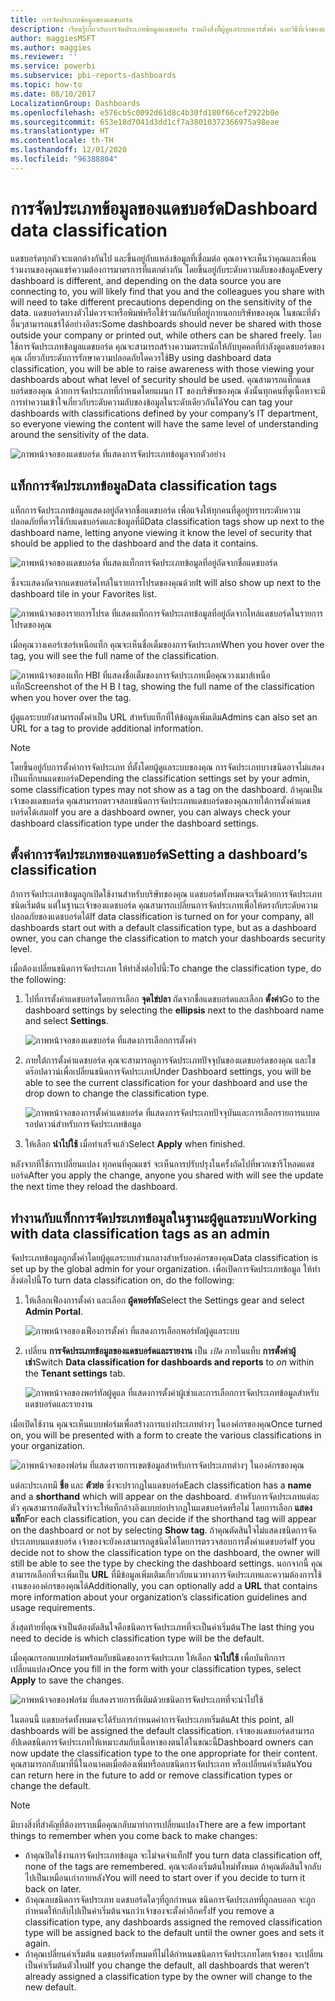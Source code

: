 ```yaml
---
title: การจัดประเภทข้อมูลของแดชบอร์ด
description: เรียนรู้เกี่ยวกับการจัดประเภทข้อมูลแดชบอร์ด รวมถึงสิ่งที่ีผู้ดูแลระบบควรตั้งค่า และวิธีที่เจ้าของแดชบอร์ดสามารถเปลี่ยนการจัดประเภท
author: maggiesMSFT
ms.author: maggies
ms.reviewer: ''
ms.service: powerbi
ms.subservice: pbi-reports-dashboards
ms.topic: how-to
ms.date: 08/10/2017
LocalizationGroup: Dashboards
ms.openlocfilehash: e576cb5c0092d61d8c4b30fd180f66cef2922b0e
ms.sourcegitcommit: 653e18d7041d3dd1cf7a38010372366975a98eae
ms.translationtype: HT
ms.contentlocale: th-TH
ms.lasthandoff: 12/01/2020
ms.locfileid: "96388804"
---
```

# <a name="dashboard-data-classification"></a><span data-ttu-id="094c9-103">การจัดประเภทข้อมูลของแดชบอร์ด</span><span class="sxs-lookup"><span data-stu-id="094c9-103">Dashboard data classification</span></span>
<span data-ttu-id="094c9-104">แดชบอร์ดทุกตัวจะแตกต่างกันไป และขึ้นอยู่กับแหล่งข้อมูลที่เชื่อมต่อ คุณอาจจะเห็นว่าคุณและเพื่อนร่วมงานของคุณแชร์ความต้องการมาตรการที่แตกต่างกัน โดยขึ้นอยู่กับระดับความลับของข้อมูล</span><span class="sxs-lookup"><span data-stu-id="094c9-104">Every dashboard is different, and depending on the data source you are connecting to, you will likely find that you and the colleagues you share with will need to take different precautions depending on the sensitivity of the data.</span></span> <span data-ttu-id="094c9-105">แดชบอร์ดบางตัวไม่ควรจะหรือพิมพ์หรือใช้ร่วมกันกับที่อยู่ภายนอกบริษัทของคุณ ในขณะที่ตัวอื่นๆสามารถแชร์ได้อย่างอิสระ</span><span class="sxs-lookup"><span data-stu-id="094c9-105">Some dashboards should never be shared with those outside your company or printed out, while others can be shared freely.</span></span> <span data-ttu-id="094c9-106">โดยใช้การจัดประเภทข้อมูลแดชบอร์ด คุณจะสามารถสร้างความตระหนักให้กับบุคคลที่กำลังดูแดชบอร์ดของคุณ เกี่ยวกับระดับการรักษาความปลอดภัยใดควรใช้</span><span class="sxs-lookup"><span data-stu-id="094c9-106">By using dashboard data classification, you will be able to raise awareness with those viewing your dashboards about what level of security should be used.</span></span> <span data-ttu-id="094c9-107">คุณสามารถแท็กแดชบอร์ดของคุณ ด้วยการจัดประเภทที่กำหนดโดยแผนก IT ของบริษัทของคุณ ดังนั้นทุกคนที่ดูเนื้อหาจะมีการทำความเข้าใจเกี่ยวกับระดับความลับของข้อมูลในระดับเดียวกันได้</span><span class="sxs-lookup"><span data-stu-id="094c9-107">You can tag your dashboards with classifications defined by your company’s IT department, so everyone viewing the content will have the same level of understanding around the sensitivity of the data.</span></span>

![ภาพหน้าจอของแดชบอร์ด ที่แสดงการจัดประเภทข้อมูลจากตัวอย่าง](media/service-data-classification/dashboard_tagged_as_hbi.png)

## <a name="data-classification-tags"></a><span data-ttu-id="094c9-109">แท็กการจัดประเภทข้อมูล</span><span class="sxs-lookup"><span data-stu-id="094c9-109">Data classification tags</span></span>
<span data-ttu-id="094c9-110">แท็กการจัดประเภทข้อมูลแสดงอยู่ถัดจากชื่อแดชบอร์ด เพื่อแจ้งให้ทุกคนที่ดูอยู่ทราบระดับความปลอดภัยที่ควรใช้กับแดชบอร์ดและข้อมูลที่มี</span><span class="sxs-lookup"><span data-stu-id="094c9-110">Data classification tags show up next to the dashboard name, letting anyone viewing it know the level of security that should be applied to the dashboard and the data it contains.</span></span>

![ภาพหน้าจอของแดชบอร์ด ที่แสดงแท็กการจัดประเภทข้อมูลที่อยู่ถัดจากชื่อแดชบอร์ด](media/service-data-classification/tag_next_to_title.png)

<span data-ttu-id="094c9-112">ซึ่งจะแสดงถัดจากแดชบอร์ดไทล์ในรายการโปรดของคุณด้วย</span><span class="sxs-lookup"><span data-stu-id="094c9-112">It will also show up next to the dashboard tile in your Favorites list.</span></span>

![ภาพหน้าจอของรายการโปรด ที่แสดงแท็กการจัดประเภทข้อมูลที่อยู่ถัดจากไทล์แดชบอร์ดในรายการโปรดของคุณ](media/service-data-classification/tag_on_dashboard_tile.png)

<span data-ttu-id="094c9-114">เมื่อคุณวางเคอร์เซอร์เหนือแท็ก คุณจะเห็นชื่อเต็มของการจัดประเภท</span><span class="sxs-lookup"><span data-stu-id="094c9-114">When you hover over the tag, you will see the full name of the classification.</span></span>

![<span data-ttu-id="094c9-115">ภาพหน้าจอของแท็ก HBI ที่แสดงชื่อเต็มของการจัดประเภทเมื่อคุณวางเมาส์เหนือแท็ก</span><span class="sxs-lookup"><span data-stu-id="094c9-115">Screenshot of the H B I tag, showing the full name of the classification when you hover over the tag.</span></span> ](media/service-data-classification/tag_tooltip.png)

<span data-ttu-id="094c9-116">ผู้ดูแลระบบยังสามารถตั้งค่าเป็น URL สำหรับแท็กที่ให้ข้อมูลเพิ่มเติม</span><span class="sxs-lookup"><span data-stu-id="094c9-116">Admins can also set an URL for a tag to provide additional information.</span></span>

> [!NOTE]
> <span data-ttu-id="094c9-117">โดยขึ้นอยู่กับการตั้งค่าการจัดประเภท ที่ตั้งโดยผู้ดูแลระบบของคุณ การจัดประเภทบางชนิดอาจไม่แสดงเป็นแท็กบนแดชบอร์ด</span><span class="sxs-lookup"><span data-stu-id="094c9-117">Depending the classification settings set by your admin, some classification types may not show as a tag on the dashboard.</span></span> <span data-ttu-id="094c9-118">ถ้าคุณเป็นเจ้าของแดชบอร์ด คุณสามารถตรวจสอบชนิดการจัดประเภทแดชบอร์ดของคุณภายใต้การตั้งค่าแดชบอร์ดได้เสมอ</span><span class="sxs-lookup"><span data-stu-id="094c9-118">If you are a dashboard owner, you can always check your dashboard classification type under the dashboard settings.</span></span>
> 
> 

## <a name="setting-a-dashboards-classification"></a><span data-ttu-id="094c9-119">ตั้งค่าการจัดประเภทของแดชบอร์ด</span><span class="sxs-lookup"><span data-stu-id="094c9-119">Setting a dashboard’s classification</span></span>
<span data-ttu-id="094c9-120">ถ้าการจัดประเภทข้อมูลถูกเปิดใช้งานสำหรับบริษัทของคุณ แดชบอร์ดทั้งหมดจะเริ่มด้วยการจัดประเภทชนิดเริ่มต้น แต่ในฐานะเจ้าของแดชบอร์ด คุณสามารถเปลี่ยนการจัดประเภทเพื่อให้ตรงกับระดับความปลอดภัยของแดชบอร์ดได้</span><span class="sxs-lookup"><span data-stu-id="094c9-120">If data classification is turned on for your company, all dashboards start out with a default classification type, but as a dashboard owner, you can change the classification to match your dashboards security level.</span></span>

<span data-ttu-id="094c9-121">เมื่อต้องเปลี่ยนชนิดการจัดประเภท ให้ทำสิ่งต่อไปนี้:</span><span class="sxs-lookup"><span data-stu-id="094c9-121">To change the classification type, do the following:</span></span>

1. <span data-ttu-id="094c9-122">ไปที่การตั้งค่าแดชบอร์ดโดยการเลือก **จุดไข่ปลา** ถัดจากชื่อแดชบอร์ดและเลือก **ตั้งค่า**</span><span class="sxs-lookup"><span data-stu-id="094c9-122">Go to the dashboard settings by selecting the **ellipsis** next to the dashboard name and select **Settings**.</span></span>
   
    ![ภาพหน้าจอของแดชบอร์ด ที่แสดงการเลือกการตั้งค่า](media/service-data-classification/dashboard_settings.png)
2. <span data-ttu-id="094c9-124">ภายใต้การตั้งค่าแดชบอร์ด คุณจะสามารถดูการจัดประเภทปัจจุบันของแดชบอร์ดของคุณ และใชดร๊อปดาวน์เพื่อเปลี่ยนชนิดการจัดประเภท</span><span class="sxs-lookup"><span data-stu-id="094c9-124">Under Dashboard settings, you will be able to see the current classification for your dashboard and use the drop down to change the classification type.</span></span>
   
    ![ภาพหน้าจอของการตั้งค่าแดชบอร์ด ที่แสดงการจัดประเภทปัจจุบันและการเลือกรายการแบบดรอปดาวน์สำหรับการจัดประเภทข้อมูล](media/service-data-classification/classification_setting_dropdown.png)
3. <span data-ttu-id="094c9-126">ให้เลือก **นำไปใช้** เมื่อทำเสร็จแล้ว</span><span class="sxs-lookup"><span data-stu-id="094c9-126">Select **Apply** when finished.</span></span>

<span data-ttu-id="094c9-127">หลังจากทีใช้การเปลี่ยนแปลง ทุกคนที่คุณแชร์ จะเห็นการปรับปรุงในครั้งถัดไปที่พวกเขารีโหลดแดชบอร์ด</span><span class="sxs-lookup"><span data-stu-id="094c9-127">After you apply the change, anyone you shared with will see the update the next time they reload the dashboard.</span></span>

## <a name="working-with-data-classification-tags-as-an-admin"></a><span data-ttu-id="094c9-128">ทำงานกับแท็กการจัดประเภทข้อมูลในฐานะผู้ดูแลระบบ</span><span class="sxs-lookup"><span data-stu-id="094c9-128">Working with data classification tags as an admin</span></span>
<span data-ttu-id="094c9-129">จัดประเภทข้อมูลถูกตั้งค่าโดยผู้ดูแลระบบส่วนกลางสำหรับองค์กรของคุณ</span><span class="sxs-lookup"><span data-stu-id="094c9-129">Data classification is set up by the global admin for your organization.</span></span> <span data-ttu-id="094c9-130">เพื่อเปิดการจัดประเภทข้อมูล ให้ทำสิ่งต่อไปนี้</span><span class="sxs-lookup"><span data-stu-id="094c9-130">To turn data classification on, do the following:</span></span>

1. <span data-ttu-id="094c9-131">ให้เลือกเฟืองการตั้งค่า และเลือก **ผู้ดพอร์ทัล**</span><span class="sxs-lookup"><span data-stu-id="094c9-131">Select the Settings gear and select **Admin Portal**.</span></span>
   
    ![ภาพหน้าจอของเฟืองการตั้งค่า ที่แสดงการเลือกพอร์ทัลผู้ดูแลระบบ](media/service-data-classification/admin_portal_in_settings.png)
2. <span data-ttu-id="094c9-133">เปลี่ยน **การจัดประเภทข้อมูลของแดชบอร์ดและรายงาน** เป็น *เปิด* ภายในแท็บ **การตั้งค่าผู้เช่า**</span><span class="sxs-lookup"><span data-stu-id="094c9-133">Switch **Data classification for dashboards and reports** to *on* within the **Tenant settings** tab.</span></span>
   
    ![ภาพหน้าจอของพอร์ทัลผู้ดูแล ที่แสดงการตั้งค่าผู้เช่าและการเลือกการจัดประเภทข้อมูลสำหรับแดชบอร์ดและรายงาน](media/service-data-classification/data_classification_switch_location.png)

<span data-ttu-id="094c9-135">เมื่อเปิดใช้งาน คุณจะเห็นแบบฟอร์มเพื่อสร้างการแบ่งประเภทต่างๆ ในองค์กรของคุณ</span><span class="sxs-lookup"><span data-stu-id="094c9-135">Once turned on, you will be presented with a form to create the various classifications in your organization.</span></span>

![ภาพหน้าจอของฟอร์ม ที่แสดงรายการเขตข้อมูลสำหรับการจัดประเภทต่างๆ ในองค์กรของคุณ](media/service-data-classification/blank_classification_form.png)

<span data-ttu-id="094c9-137">แต่ละประเภทมี **ชื่อ** และ **ตัวย่อ** ซึ่งจะปรากฏในแดชบอร์ด</span><span class="sxs-lookup"><span data-stu-id="094c9-137">Each classification has a **name** and a **shorthand** which will appear on the dashboard.</span></span> <span data-ttu-id="094c9-138">สำหรับการจัดประเภทแต่ละตัว คุณสามารถตัดสินใจว่าจะให้แท็กอ้างอิงแบบย่อปรากฏในแดชบอร์ดหรือไม่ โดยการเลือก **แสดงแท็ก**</span><span class="sxs-lookup"><span data-stu-id="094c9-138">For each classification, you can decide if the shorthand tag will appear on the dashboard or not by selecting **Show tag**.</span></span> <span data-ttu-id="094c9-139">ถ้าคุณตัดสินใจไม่แสดงชนิดการจัดประเภทบนแดชบอร์ด เจ้าของจะยังคงสามารถดูชนิดได้โดยการตรวจสอบการตั้งค่าแดชบอร์ด</span><span class="sxs-lookup"><span data-stu-id="094c9-139">If you decide not to show the classification type on the dashboard, the owner will still be able to see the type by checking the dashboard settings.</span></span> <span data-ttu-id="094c9-140">นอกจากนี้ คุณสามารถเลือกที่จะเพิ่มเป็น **URL** ที่มีข้อมูลเพิ่มเติมเกี่ยวกับแนวทางการจัดประเภทและความต้องการใช้งานขององค์กรของคุณได้</span><span class="sxs-lookup"><span data-stu-id="094c9-140">Additionally, you can optionally add a **URL** that contains more information about your organization’s classification guidelines and usage requirements.</span></span>  

<span data-ttu-id="094c9-141">สิ่งสุดท้ายที่คุณจำเป็นต้องตัดสินใจคือชนิดการจัดประเภทที่จะเป็นค่าเริ่มต้น</span><span class="sxs-lookup"><span data-stu-id="094c9-141">The last thing you need to decide is which classification type will be the default.</span></span>  

<span data-ttu-id="094c9-142">เมื่อคุณกรอกแบบฟอร์มพร้อมกับชนิดของการจัดประเภท ให้เลือก **นำไปใช้** เพื่อบันทึกการเปลี่ยนแปลง</span><span class="sxs-lookup"><span data-stu-id="094c9-142">Once you fill in the form with your classification types, select **Apply** to save the changes.</span></span>

![ภาพหน้าจอของฟอร์ม ที่แสดงรายการที่เติมด้วยชนิดการจัดประเภทที่จะนำไปใช้](media/service-data-classification/filled_in_classification_form.png)

<span data-ttu-id="094c9-144">ในตอนนี้ แดชบอร์ดทั้งหมดจะได้รับการกำหนดค่าการจัดประเภทเริ่มต้น</span><span class="sxs-lookup"><span data-stu-id="094c9-144">At this point, all dashboards will be assigned the default classification.</span></span> <span data-ttu-id="094c9-145">เจ้าของแดชบอร์ดสามารถอัปเดตชนิดการจัดประเภทให้เหมาะสมกับเนื้อหาของตนได้ในขณะนี้</span><span class="sxs-lookup"><span data-stu-id="094c9-145">Dashboard owners can now update the classification type to the one appropriate for their content.</span></span> <span data-ttu-id="094c9-146">คุณสามารถกลับมาที่นี่ในอนาคตเมื่อต้องเพิ่มหรือลบชนิดการจัดประเภท หรือเปลี่ยนค่าเริ่มต้น</span><span class="sxs-lookup"><span data-stu-id="094c9-146">You can return here in the future to add or remove classification types or change the default.</span></span>  

> [!NOTE]
> <span data-ttu-id="094c9-147">มีบางสิ่งที่สำคัญที่ต้องทราบเมื่อคุณกลับมาทำการเปลี่ยนแปลง</span><span class="sxs-lookup"><span data-stu-id="094c9-147">There are a few important things to remember when you come back to make changes:</span></span>
> 
> * <span data-ttu-id="094c9-148">ถ้าคุณปิดใช้งานการจัดประเภทข้อมูล จะไม่จดจำแท็ก</span><span class="sxs-lookup"><span data-stu-id="094c9-148">If you turn data classification off, none of the tags are remembered.</span></span> <span data-ttu-id="094c9-149">คุณจะต้องเริ่มต้นใหม่ทั้งหมด ถ้าคุณตัดสินใจกลับไปเป็นเหมือนเก่าภายหลัง</span><span class="sxs-lookup"><span data-stu-id="094c9-149">You will need to start over if you decide to turn it back on later.</span></span>  
> * <span data-ttu-id="094c9-150">ถ้าคุณลบชนิดการจัดประเภท แดชบอร์ดใดๆที่ถูกกำหนด ชนิดการจัดประเภทที่ถูกลบออก จะถูกกำหนดให้กลับไปเป็นค่าเริ่มต้นจนกว่าเจ้าของจะตั้งค่าอีกครั้ง</span><span class="sxs-lookup"><span data-stu-id="094c9-150">If you remove a classification type, any dashboards assigned the removed classification type will be assigned back to the default until the owner goes and sets it again.</span></span>  
> * <span data-ttu-id="094c9-151">ถ้าคุณเปลี่ยนค่าเริ่มต้น แดชบอร์ดทั้งหมดที่ไม่ได้กำหนดชนิดการจัดประเภทโดยเจ้าของ จะเปลี่ยนเป็นค่าเริ่มต้นตัวใหม่</span><span class="sxs-lookup"><span data-stu-id="094c9-151">If you change the default, all dashboards that weren’t already assigned a classification type by the owner will change to the new default.</span></span>
> 
> 

